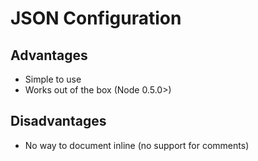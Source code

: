 # JSON Configuration

## Advantages

* Simple to use
* Works out of the box (Node 0.5.0>)

## Disadvantages

* No way to document inline (no support for comments)
